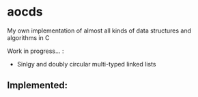 # aocds
My own implementation of almost all kinds of data structures and algorithms in C

Work in progress...  :
- Sinlgy and doubly circular multi-typed linked lists

Implemented:
--

